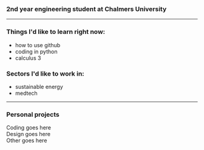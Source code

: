 ### 2nd year engineering student at Chalmers University

* * *

### Things I'd like to learn right now:
* how to use github
* coding in python
* calculus 3

### Sectors I'd like to work in:
* sustainable energy
* medtech

* * *
### Personal projects

<dt>Coding goes here</dt>
<dt>Design goes here</dt>
<dt>Other goes here</dt>
